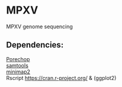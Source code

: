 # MPXV
MPXV genome sequencing

## Dependencies:

[Porechop](https://github.com/rrwick/Porechop)  
[samtools](https://github.com/samtools/samtools)  
[minimap2](https://github.com/lh3/minimap2)  
Rscript https://cran.r-project.org/ & (ggplot2)
